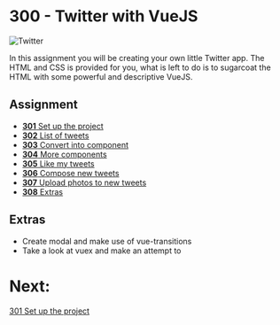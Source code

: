 # 300 - Twitter with VueJS
![Twitter](http://dobloit.se/images/workshop-yrgo/twitter.png)

In this assignment you will be creating your own little Twitter app. The HTML and CSS is provided for you, what is left to do is to sugarcoat the HTML with some powerful and descriptive VueJS.

## Assignment
- [**301** Set up the project](./301-setup.md)
- [**302** List of tweets](./302-list.md)
- [**303** Convert into component](./303-convert-into-components.md)
- [**304** More components](./304-more-components.md)
- [**305** Like my tweets](./305-like-my-tweets.md)
- [**306** Compose new tweets](./306-compose-new-tweets.md)
- [**307** Upload photos to new tweets](./307-upload-photos.md)
- [**308** Extras](./308-extras.md)

## Extras
- Create modal and make use of vue-transitions
- Take a look at vuex and make an attempt to 


# Next:
[301 Set up the project](./301-setup.md)
